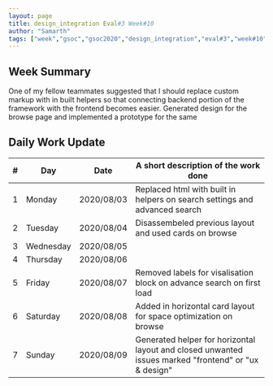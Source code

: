 ```yaml
---
layout: page
title: design_integration Eval#3 Week#10
author: "Samarth"
tags: ["week","gsoc","gsoc2020","design_integration","eval#3","week#10"]
---
```


## Week Summary
One of my fellow teammates suggested that I should replace custom markup with in built helpers so that connecting 
backend portion of the framework with the frontend becomes easier. Generated design for the browse page and implemented a
prototype for the same

## Daily Work Update

|\#|Day|Date|A short description of the work done|  
|---	|---	|---	|---	|  
|1   	| Monday 	|   2020/08/03	| Replaced html with built in helpers on search settings and advanced search  	|  
|2   	| Tuesday  	|   2020/08/04	| Disassembeled previous layout and used cards on browse 	|  
|3   	| Wednesday  	|  2020/08/05 	|   	|  
|4   	| Thursday  	|   2020/08/06	|   	|  
|5   	| Friday  	|   2020/08/07	| Removed labels for visalisation block on advance search on first load  	|  
|6   	| Saturday  	|   2020/08/08	| Added in horizontal card layout for space optimization on browse  	|  
|7   	| Sunday  	|   2020/08/09	| Generated helper for horizontal layout and closed unwanted issues marked "frontend" or "ux & design"  	|  
